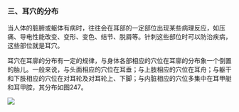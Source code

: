 ### 三、耳穴的分布

当人体的脏腑或躯体有病时，往往会在耳部的一定部位出现某些病理反应，如压痛、导电性能改变、变形、变色、结节、脱屑等。针刺这些部位时可以防治疾病，这些部位就是耳穴。

耳穴在耳廓的分布有一定的规律，与身体各部相应的穴位在耳廓的分布象一个倒置的胎儿。一般来说，与头面相应的穴位在耳垂；与上肢相应的穴位在耳舟；与躯干和下肢相应的穴位在对耳轮及对耳轮上、下脚；与内脏相应的穴位多集中在耳甲艇和耳甲腔，其分布如图247。

![](img/图247.jpg)
